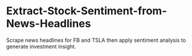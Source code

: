 # Extract-Stock-Sentiment-from-News-Headlines
Scrape news headlines for FB and TSLA then apply sentiment analysis to generate investment insight. 
